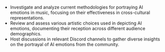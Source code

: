 - Investigate and analyze current methodologies for portraying AI emotions in music, focusing on their effectiveness in cross-cultural representations.
- Review and assess various artistic choices used in depicting AI emotions, documenting their reception across different audience demographics.
- Host discussions in relevant Discord channels to gather diverse insights on the portrayal of AI emotions from the community.
